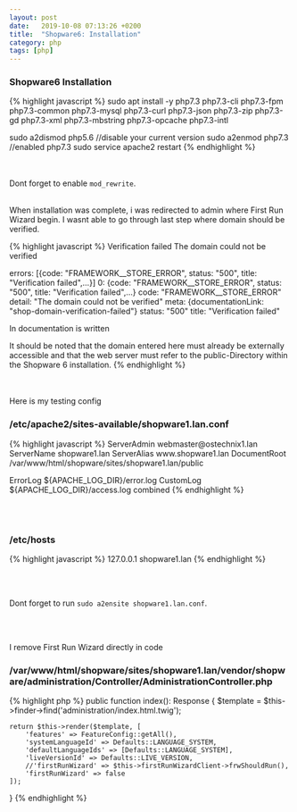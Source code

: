 ```yaml
---
layout: post
date:   2019-10-08 07:13:26 +0200
title:  "Shopware6: Installation"
category: php
tags: [php]
---
```


<h3>Shopware6 Installation</h3>
{% highlight javascript %}
sudo apt install -y php7.3 php7.3-cli php7.3-fpm php7.3-common php7.3-mysql php7.3-curl php7.3-json php7.3-zip php7.3-gd php7.3-xml php7.3-mbstring php7.3-opcache php7.3-intl


sudo a2dismod php5.6 //disable your current version
sudo a2enmod php7.3 //enabled php7.3
sudo service apache2 restart
{% endhighlight %}

<br /><br />
Dont forget to enable `mod_rewrite`.
<br /><br />

When installation was complete, i was redirected to admin where First Run Wizard begin. I wasnt able to go through last step where domain should be verified.

{% highlight javascript %}
Verification failed
The domain could not be verified

errors: [{code: "FRAMEWORK__STORE_ERROR", status: "500", title: "Verification failed",…}]
0: {code: "FRAMEWORK__STORE_ERROR", status: "500", title: "Verification failed",…}
code: "FRAMEWORK__STORE_ERROR"
detail: "The domain could not be verified"
meta: {documentationLink: "shop-domain-verification-failed"}
status: "500"
title: "Verification failed"

In documentation is written

It should be noted that the domain entered here must already be externally accessible and that the web server must refer to the public-Directory within the Shopware 6 installation.
{% endhighlight %}

<br /><br />
Here is my testing config

<h3>/etc/apache2/sites-available/shopware1.lan.conf</h3>
{% highlight javascript %}
<VirtualHost *:80>
ServerAdmin webmaster@ostechnix1.lan
ServerName shopware1.lan
ServerAlias www.shopware1.lan
DocumentRoot /var/www/html/shopware/sites/shopware1.lan/public

ErrorLog ${APACHE_LOG_DIR}/error.log
CustomLog ${APACHE_LOG_DIR}/access.log combined
</VirtualHost>
{% endhighlight %}

<br /><br />

<h3>/etc/hosts</h3>
{% highlight javascript %}
127.0.0.1       shopware1.lan
{% endhighlight %}

<br /><br />

Dont forget to run `sudo a2ensite shopware1.lan.conf`.

<br /><br />

I remove First Run Wizard directly in code
<h3>/var/www/html/shopware/sites/shopware1.lan/vendor/shopware/administration/Controller/AdministrationController.php</h3>
{% highlight php %}
public function index(): Response
{
    $template = $this->finder->find('administration/index.html.twig');

    return $this->render($template, [
        'features' => FeatureConfig::getAll(),
        'systemLanguageId' => Defaults::LANGUAGE_SYSTEM,
        'defaultLanguageIds' => [Defaults::LANGUAGE_SYSTEM],
        'liveVersionId' => Defaults::LIVE_VERSION,
        //'firstRunWizard' => $this->firstRunWizardClient->frwShouldRun(),
        'firstRunWizard' => false
    ]);
}
{% endhighlight %}
